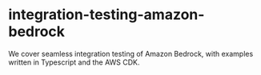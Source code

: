 # integration-testing-amazon-bedrock
We cover seamless integration testing of Amazon Bedrock, with examples written in Typescript and the AWS CDK.
